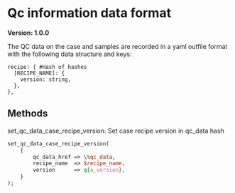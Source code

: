 # Qc information data format

**Version: 1.0.0**

The QC data on the case and samples are recorded in a yaml outfile format with the following data structure and keys:

```
recipe: { #Hash of hashes
  [RECIPE_NAME]: {
    version: string,
  },
},
```

## Methods
set_qc_data_case_recipe_version:
Set case recipe version in qc_data hash
```Perl
set_qc_data_case_recipe_version(
    {
        qc_data_href => \%qc_data,
        recipe_name  => $recipe_name,
        version      => q{a_version},
    }
);
```
